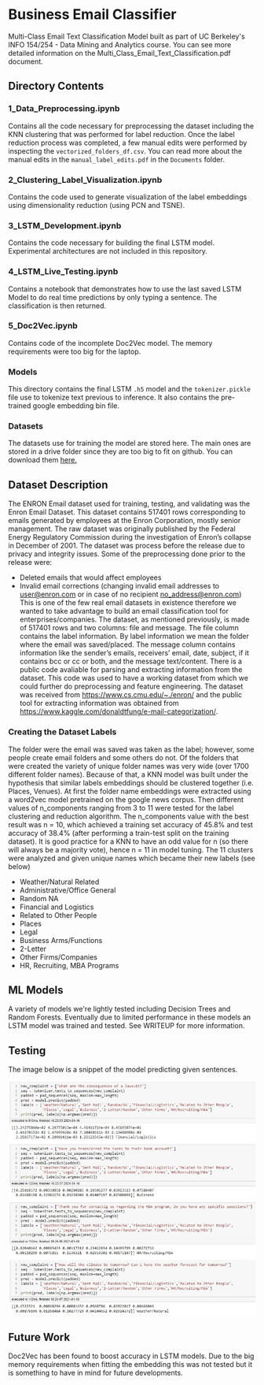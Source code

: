 # Business Email Classifier

Multi-Class Email Text Classification Model built as part of UC Berkeley's INFO 154/254 - Data Mining and Analytics course. You can see more detailed information on the Multi_Class_Email_Text_Classification.pdf document.

## Directory Contents

### 1_Data_Preprocessing.ipynb

Contains all the code necessary for preprocessing the dataset including the KNN clustering that was performed for label reduction. Once the label reduction process was completed, a few manual edits were performed by inspecting the `vectorized_folders_df.csv`. You can read more about the manual edits in the `manual_label_edits.pdf` in the `Documents` folder. 

### 2_Clustering_Label_Visualization.ipynb

Contains the code used to generate visualization of the label embeddings using dimensionality reduction (using PCN and TSNE).

### 3_LSTM_Development.ipynb

Contains the code necessary for building the final LSTM model. Experimental architectures are not included in this repository.


### 4_LSTM_Live_Testing.ipynb

Contains a notebook that demonstrates how to use the last saved LSTM Model to do real time predictions by only typing a sentence. The classification is then returned.

### 5_Doc2Vec.ipynb

Contains code of the incomplete Doc2Vec model. The memory requirements were too big for the laptop. 

### Models

This directory contains the final LSTM `.h5` model and the `tokenizer.pickle` file use to tokenize text previous to inference. It also contains the pre-trained google embedding bin file.

### Datasets

The datasets use for training the model are stored here. The main ones are stored in a drive folder since they are too big to fit on github. You can download them <a href="https://drive.google.com/drive/folders/1mk04GMZgqG1pIXjEk1yyET0QDdlxf29A?usp=sharing">here.</a>

##  Dataset Description

The ENRON Email dataset used for training, testing, and validating was the Enron Email Dataset. This dataset contains 517401 rows corresponding to emails generated by employees at the Enron Corporation, mostly senior management. The raw dataset was originally published by the Federal Energy Regulatory Commission during the investigation of Enron’s collapse in December of 2001. The dataset was process before the release due to privacy and integrity issues. Some of the preprocessing done prior to the release were:
-	Deleted emails that would affect employees
-	Invalid email corrections (changing invalid email addresses to user@enron.com or in case of no recipient no_address@enron.com)
This is one of the few real email datasets in existence therefore we wanted to take advantage to build an email classification tool for enterprises/companies. The dataset, as mentioned previously, is made of 517401 rows and two columns: file and message. The file column contains the label information. By label information we mean the folder where the email was saved/placed. The message column contains information like the sender’s emails, receivers’ email, date, subject, if it contains bcc or cc or both, and the message text/content. There is a public code avaliable for parsing and extracting information from the dataset. This code was used to have a working dataset from which we could further do preprocessing and feature engineering. The dataset was received from https://www.cs.cmu.edu/~./enron/ and the public tool for extracting information was obtained from https://www.kaggle.com/donaldtfung/e-mail-categorization/. 

### Creating the Dataset Labels

The folder were the email was saved was taken as the label; however, some people create email folders and some others do not. Of the folders that were created the variety of unique folder names was very wide (over 1700 different folder names). Because of that, a KNN model was built under the hypothesis that similar labels embeddings should be clustered together (i.e. Places, Venues). At first the folder name embeddings were extracted using a word2vec model pretrained on the google news corpus. Then different values of n_components ranging from 3 to 11 were tested for the label clustering and reduction algorithm.  The n_components value with the best result was n = 10, which achieved a training set accuracy of 45.8% and test accuracy of 38.4% (after performing a train-test split on the training dataset). It is good practice for a KNN to have an odd value for n (so there will always be a majority vote), hence n = 11 in model tuning. The 11 clusters were analyzed and given unique names which became their new labels (see below)

- Weather/Natural Related
- Administrative/Office General
- Random NA
- Financial and Logistics
- Related to Other People
- Places
- Legal
- Business Arms/Functions
- 2-Letter
- Other Firms/Companies
- HR, Recruiting, MBA Programs


## ML Models 

A variety of models we're lightly tested including Decision Trees and Random Forests. Eventually due to limited performance in these models an LSTM model was trained and tested. See WRITEUP for more information. 

## Testing

The image below is a snippet of the model predicting given sentences. 

<img src="Figures/predictions.JPG">



## Future Work

Doc2Vec has been found to boost accuracy in LSTM models. Due to the big memory requirements when fitting the embedding this was not tested but it is something to have in mind for future developments.